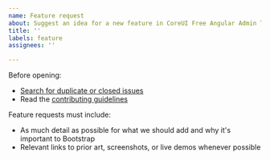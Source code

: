 ```yaml
---
name: Feature request
about: Suggest an idea for a new feature in CoreUI Free Angular Admin Template.
title: ''
labels: feature
assignees: ''

---
```


Before opening:

- [Search for duplicate or closed issues](https://github.com/coreui/task_management/issues?utf8=%E2%9C%93&q=is%3Aissue)
- Read the [contributing guidelines](https://github.com/coreui/task_management/blob/main/.github/CONTRIBUTING.md)

Feature requests must include:

- As much detail as possible for what we should add and why it's important to Bootstrap
- Relevant links to prior art, screenshots, or live demos whenever possible
